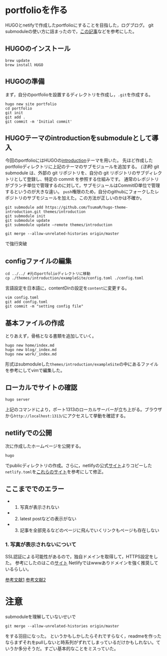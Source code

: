 # portfolioを作る 
HUGOとnetifyで作成したportfolioにすることを目指した，ログブログ。
git submoduleの使い方に詰まったので，[この記事](https://qiita.com/sotarok/items/0d525e568a6088f6f6bb)などを参考にした。

## HUGOのインストール　
```
brew update
brew install HUGO
``` 

## HUGOの準備 
まず，自分のportfolioを設置するディレクトリを作成し，`.git`を作成する。
```
hugo new site portfolio
cd portfolio
git init
git add .
git commit -m 'Initial commit'
```

## HUGOテーマのintroductionをsubmoduleとして導入 

今回のportfolioにはHUGOの[introduction](https://themes.gohugo.io/hugo-theme-introduction/)テーマを用いた。
先ほど作成したportfolioディレクトリに上記のテーマのサブモジュールを追加する。
*(注釈)*
git submodule は、外部の git リポジトリを、自分の git リポジトリのサブディレクトリとして登録し、特定の commit を参照する仕組みです。
通常のレポジトリがブランチ単位で管理するのに対して，サブモジュールはCommitID単位で管理するというのが大きな違い。
`push`権限のため，自分のgithubにフォークしたレポジトリのサブモジュールを加えた。この方法が正しいのかは不確か。

```
git submodule add https://github.com/TsumaR/hugo-theme-introduction.git themes/introduction
git submodule init
git submodule update
git submodule update —remote themes/introduction
``` 

```
git merge --allow-unrelated-histories origin/master
```
で強行突破

## configファイルの編集
```
cd ../../ #元のportfolioディレクトリに移動
cp ./themes/introduction/exampleSite/config.toml ./config.toml
```
言語設定を日本語に，contentDirの設定を`content`に変更する。
```
vim config.toml
git add config.toml
git commit -m "setting config file"
```

## 基本ファイルの作成　

とりあえず，骨格となる書類を追加していく。
```
hugo new home/index.md
hugo new blog/_index.md
hugo new work/_index.md
```
形式はsubmoduleした`themes/introduction/exampleSite`の中にあるファイルを参考にしてvimで編集した。

## ローカルでサイトの確認
```
hugo server
```
上記のコマンドにより，ポート1313のローカルサーバーが立ち上がる。ブラウザから`http://localhost:1313/`にアクセスして挙動を確認する。

## netlifyでの公開 
次に作成したホームページを公開する。
```
hugo
```
でpublicディレクトリの作成。さらに，netlifyの公式[サイト](https://gohugo.io/hosting-and-deployment/hosting-on-netlify/)よりコピーした`netlify.toml`を[これらのサイト](https://qiita.com/jrfk/items/4c6df87ca72a76e30224)を参考にして修正。

## ここまででのエラー　
* 1. 写真が表示されない　
* 2. latest postなどの表示がない　
* 3. 記事を全部見るなどのページに飛んでいくリンクもページも存在しない 

### 1. 写真が表示されないについて
SSL認証による可能性があるので，独自ドメインを取得して，HTTPS設定をした。
参考にしたのはこの[サイト](https://jamstack.jp/blog/how_to_set_custom_domain/)
Netlifyではwwwありドメインを強く推奨しているらしい。

[参考文献1](https://blog.tomoya.dev/2019/01/hugo-with-netlify/)
[参考文献2](https://r17n.page/2019/07/24/create-hexo-blog-process/)


# 注意　
submoduleを理解していないせいで
```
git merge --allow-unrelated-histories origin/master
```
をする羽目になった。
というかもしかしたらそれですらなく，readmeを作ったならまずそれをpullしないと時系列がずれてしまっているだけかもしれない。ていうか多分そうだ。すごい基本的なことをミスっていた。